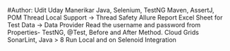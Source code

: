 #Author: Udit Uday Manerikar
Java, Selenium, TestNG
Maven, AssertJ, POM
Thread Local Support → Thread Safety
Allure Report
Excel Sheet for Test Data → Data Provider
Read the username and password from Properties-
TestNG, @Test, Before and After Method.
Cloud Grids
SonarLint, Java > 8
Run Local and on Selenoid Integration